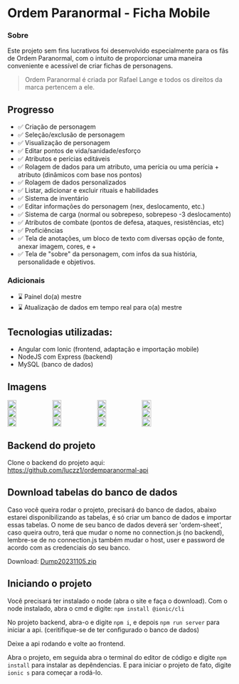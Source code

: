 # Ordem Paranormal - Ficha Mobile

### Sobre

Este projeto sem fins lucrativos foi desenvolvido especialmente para os fãs de Ordem Paranormal, com o intuito de proporcionar uma maneira conveniente e acessível de criar fichas de personagens.

>Ordem Paranormal é criada por Rafael Lange e todos os direitos da marca pertencem a ele.


## Progresso

- ✅ Criação de personagem 
- ✅ Seleção/exclusão de personagem
- ✅ Visualização de personagem
- ✅ Editar pontos de vida/sanidade/esforço
- ✅ Atributos e perícias editáveis
- ✅ Rolagem de dados para um atributo, uma perícia ou uma perícia + atributo (dinâmicos com base nos pontos)
- ✅ Rolagem de dados personalizados
- ✅ Listar, adicionar e excluir rituais e habilidades
- ✅ Sistema de inventário
- ✅ Editar informações do personagem (nex, deslocamento, etc.)
- ✅ Sistema de carga (normal ou sobrepeso, sobrepeso -3 deslocamento)
- ✅ Atributos de combate (pontos de defesa, ataques, resistências, etc)
- ✅ Proficiências
- ✅ Tela de anotações, um bloco de texto com diversas opção de fonte, anexar imagem, cores, e +
- ✅ Tela de "sobre" da personagem, com infos da sua história, personalidade e objetivos.

### Adicionais

- ⌛ Painel do(a) mestre
- ⌛ Atualização de dados em tempo real para o(a) mestre

## Tecnologias utilizadas:
- Angular com Ionic (frontend, adaptação e importação mobile)
- NodeJS com Express (backend)
- MySQL (banco de dados)

## Imagens
<div style="display: flex; flex-direction: row">
    <img src="https://github.com/luczz1/ordemparanormal-mobilesheet/assets/63828861/44287f93-2725-4955-a736-d3cde88034c6" style="width: 20%"/>
    <img src="https://github.com/luczz1/ordemparanormal-mobilesheet/assets/63828861/21354434-ea9c-40ad-be78-df7464a2a861" style="width: 20%"/>
    <img src="https://github.com/luczz1/ordemparanormal-mobilesheet/assets/63828861/95138340-550f-4164-9996-614ff8f8eb6d" style="width: 20%"/>
    <img src="https://github.com/luczz1/ordemparanormal-mobilesheet/assets/63828861/0f2303a1-2f87-4121-b2d6-66305f1d592e" style="width: 20%"/>
  </div>
  
<div style="display: flex; flex-direction: row">
    <img src=https://github.com/luczz1/ordemparanormal-mobilesheet/assets/63828861/9dc05f36-8933-4a00-922b-cfb7523c4638" style="width: 20%"/>
    <img src="https://github.com/luczz1/ordemparanormal-mobilesheet/assets/63828861/04f9dc56-a1e8-4b73-82d7-1903b7e92964" style="width: 20%"/>
    <img src="https://github.com/luczz1/ordemparanormal-mobilesheet/assets/63828861/8a7c1c98-db8e-40ef-a62a-4110ceeb1494" style="width: 20%"/>
    <img src="https://github.com/luczz1/ordemparanormal-mobilesheet/assets/63828861/e77c58bf-5866-43b1-bc7e-888a50b921d0" style="width: 20%"/>
  </div>
  
  <div style="display: flex; flex-direction: row">
    <img src="https://github.com/luczz1/ordemparanormal-mobilesheet/assets/63828861/5b2ef618-008d-45fa-b47a-b97cbadb364f" style="width: 20%"/>
    <img src="https://github.com/luczz1/ordemparanormal-mobilesheet/assets/63828861/d628263f-d055-4c4b-ac47-9ae59c8df852" style="width: 20%"/>
    <img src="https://github.com/luczz1/ordemparanormal-mobilesheet/assets/63828861/a11976d7-cc60-4596-8ddd-f1e85a9cc076" style="width: 20%"/>
    <img src="https://github.com/luczz1/ordemparanormal-mobilesheet/assets/63828861/3a81db23-a154-477f-978f-9554c6884dac" style="width: 20%"/>
  </div>

  ## Backend do projeto
  Clone o backend do projeto aqui: https://github.com/luczz1/ordemparanormal-api
  
  ## Download tabelas do banco de dados
  Caso você queira rodar o projeto, precisará do banco de dados, abaixo estarei disponibilizando as tabelas, é só criar um banco de dados e importar essas tabelas.
  O nome de seu banco de dados deverá ser 'ordem-sheet', caso queira outro, terá que mudar o nome no connection.js (no backend), lembre-se de no connection.js também mudar o host, user
  e password de acordo com as credenciais do seu banco.

  Download: [Dump20231105.zip](https://github.com/luczz1/ordemparanormal-mobilesheet/files/13260238/Dump20231105.zip)
  

  ## Iniciando o projeto
  Você precisará ter instalado o node (abra o site e faça o download).
  Com o node instalado, abra o cmd e digite: ```npm install @ionic/cli```

  No projeto backend, abra-o e digite ```npm i```, e depois ```npm run server``` para iniciar a api. (ceritifique-se de ter configurado o banco de dados)

  Deixe a api rodando e volte ao frontend.

  Abra o projeto, em seguida abra o terminal do editor de código e digite ```npm install``` para instalar as depêndencias.
  E para iniciar o projeto de fato, digite ```ionic s``` para começar a rodá-lo.







